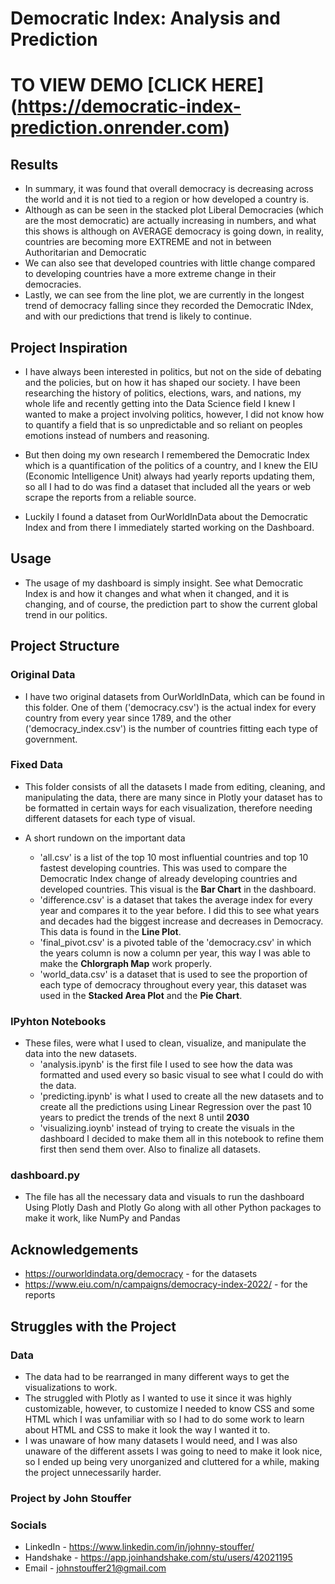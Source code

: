 # Democratic Index: Analysis and Prediction

# TO VIEW DEMO [CLICK HERE] (https://democratic-index-prediction.onrender.com)

## Results

- In summary, it was found that overall democracy is decreasing across the world and it is not tied to a region or how developed a country is.
- Although as can be seen in the stacked plot Liberal Democracies (which are the most democratic) are actually increasing in numbers, and what this shows is although on AVERAGE democracy is going down, in reality, countries are becoming more EXTREME and not in between Authoritarian and Democratic
- We can also see that developed countries with little change compared to developing countries have a more extreme change in their democracies.
- Lastly, we can see from the line plot, we are currently in the longest trend of democracy falling since they recorded the Democratic INdex, and with our predictions that trend is likely to continue.

## Project Inspiration

- I have always been interested in politics, but not on the side of debating and the policies, but on how it has shaped our society. I have been researching the history of politics, elections, wars, and nations, my whole life and recently getting into the Data Science field I knew I wanted to make a project involving politics, however, I did not know how to quantify a field that is so unpredictable and so reliant on peoples emotions instead of numbers and reasoning.

- But then doing my own research I remembered the Democratic Index which is a quantification of the politics of a country, and I knew the EIU (Economic Intelligence Unit) always had yearly reports updating them, so all I had to do was find a dataset that included all the years or web scrape the reports from a reliable source.

- Luckily I found a dataset from OurWorldInData about the Democratic Index and from there I immediately started working on the Dashboard.

## Usage

- The usage of my dashboard is simply insight. See what Democratic Index is and how it changes and what when it changed, and it is changing, and of course, the prediction part to show the current global trend in our politics.

## Project Structure

### Original Data

 - I have two original datasets from OurWorldInData, which can be found in this folder. One of them ('democracy.csv') is the actual index for every country from every year since 1789, and the other ('democracy_index.csv') is the number of countries fitting each type of government.

 ### Fixed Data

 - This folder consists of all the datasets I made from editing, cleaning, and manipulating the data, there are many since in Plotly your dataset has to be formatted in certain ways for each visualization, therefore needing different datasets for each type of visual.
 
 - A short rundown on the important data
    - 'all.csv' is a list of the top 10 most influential countries and top 10 fastest developing countries. This was used to compare the Democratic Index change of already developing countries and developed countries. This visual is the **Bar Chart** in the dashboard.
    - 'difference.csv' is a dataset that takes the average index for every year and compares it to the year before. I did this to see what years and decades had the biggest increase and decreases in Democracy. This data is found in the **Line Plot**.
    - 'final_pivot.csv' is a pivoted table of the 'democracy.csv' in which the years column is now a column per year, this way I was able to make the **Chlorgraph Map** work properly.
    - 'world_data.csv' is a dataset that is used to see the proportion of each type of democracy throughout every year, this dataset was used in the **Stacked Area Plot** and the **Pie Chart**.

### IPyhton Notebooks

- These files, were what I used to clean, visualize, and manipulate the data into the new datasets.
    - 'analysis.ipynb' is the first file I used to see how the data was formatted and used every so basic visual to see what I could do with the data.
    - 'predicting.ipynb' is what I used to create all the new datasets and to create all the predictions using Linear Regression over the past 10 years to predict the trends of the next 8 until **2030**
    - 'visualizing.ioynb' instead of trying to create the visuals in the dashboard I decided to make them all in this notebook to refine them first then send them over. Also to finalize all datasets.

### dashboard.py

- The file has all the necessary data and visuals to run the dashboard Using Plotly Dash and Plotly Go along with all other Python packages to make it work, like NumPy and Pandas

## Acknowledgements

- https://ourworldindata.org/democracy - for the datasets
- https://www.eiu.com/n/campaigns/democracy-index-2022/ - for the reports

## Struggles with the Project

### Data
- The data had to be rearranged in many different ways to get the visualizations to work.
- The struggled with Plotly as I wanted to use it since it was highly customizable, however, to customize I needed to know CSS and some HTML which I was unfamiliar with so I had to do some work to learn about HTML and CSS to make it look the way I wanted it to.
- I was unaware of how many datasets I would need, and I was also unaware of the different assets I was going to need to make it look nice, so I ended up being very unorganized and cluttered for a while, making the project unnecessarily harder.

### Project by John Stouffer

### Socials
- LinkedIn - https://www.linkedin.com/in/johnny-stouffer/
- Handshake - https://app.joinhandshake.com/stu/users/42021195
- Email - johnstouffer21@gmail.com
